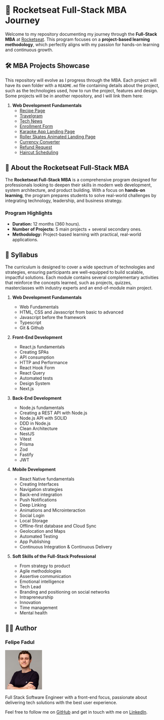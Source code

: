 # 🚀 Rocketseat Full-Stack MBA Journey  

Welcome to my repository documenting my journey through the **Full-Stack MBA** at [Rocketseat](https://www.rocketseat.com.br/). This program focuses on a **project-based learning methodology**, which perfectly aligns with my passion for hands-on learning and continuous growth.

## 🛠️ MBA Projects Showcase

This repository will evolve as I progress through the MBA. Each project will have its own folder with a `README.md` file containing details about the project, such as the technologies used, how to run the project, features and design. Some projects will be in another repository, and I will link them here:

1. **Web Development Fundamentals**
   - [Recipe Page](01-web-development-fundamentals/001-recipe-page)
   - [Travelgram](01-web-development-fundamentals/002-travelgram)
   - [Tech News](01-web-development-fundamentals/003-tech-news)
   - [Enrollment Form](01-web-development-fundamentals/004-enrollment-form)
   - [Karaoke App Landing Page](01-web-development-fundamentals/005-karaoke-app-landing-page)
   - [Roller Skates Animated Landing Page](01-web-development-fundamentals/006-roller-skates-animated-landing-page)
   - [Currency Converter](01-web-development-fundamentals/007-currency-converter)
   - [Refund Request](01-web-development-fundamentals/008-refund-request)
   - [Haircut Scheduling](01-web-development-fundamentals/009-haircut-scheduling)

## 📝 About the Rocketseat Full-Stack MBA

The **Rocketseat Full-Stack MBA** is a comprehensive program designed for professionals looking to deepen their skills in modern web development, system architecture, and product building. With a focus on **hands-on learning**, the program prepares students to solve real-world challenges by integrating technology, leadership, and business strategy.

### **Program Highlights**

- **Duration:** 12 months (360 hours).
- **Number of Projects:** 5 main projects + several secondary ones.
- **Methodology:** Project-based learning with practical, real-world applications.

## 📖 Syllabus  

The curriculum is designed to cover a wide spectrum of technologies and strategies, ensuring participants are well-equipped to build scalable, impactful solutions. Each module contains several complementary activities that reinforce the concepts learned, such as projects, quizzes, masterclasses with industry experts and an end-of-module main project.

1. **Web Development Fundamentals**
   - Web Fundamentals
   - HTML, CSS and Javascript from basic to advanced
   - Javascript before the framework
   - Typescript
   - Git & Github

2. **Front-End Development**
   - React.js fundamentals
   - Creating SPAs
   - API consumption
   - HTTP and Performance
   - React Hook Form
   - React Query
   - Automated tests
   - Design System
   - Next.js

3. **Back-End Development**
   - Node.js fundamentals
   - Creating a REST API with Node.js
   - Node.js API with SOLID
   - DDD in Node.js
   - Clean Architecture
   - NestJS
   - Vitest
   - Prisma
   - Zod
   - Fastify
   - JWT

4. **Mobile Development**
   - React Native fundamentals
   - Creating Interfaces
   - Navigation strategies
   - Back-end integration
   - Push Notifications
   - Deep Linking
   - Animations and Microinteraction
   - Social Login
   - Local Storage
   - Offline-first database and Cloud Sync
   - Geolocation and Maps
   - Automated Testing
   - App Publishing
   - Continuous Integration & Continuous Delivery

5. **Soft Skills of the Full-Stack Professional**
   - From strategy to product
   - Agile methodologies
   - Assertive communication
   - Emotional intelligence
   - Tech Lead
   - Branding and positioning on social networks
   - Intrapreneurship
   - Innovation
   - Time management
   - Mental health

## 👨‍💻 Author

### Felipe Fadul

<img src="assets/readme/profile-picture.jpg" alt="Felipe Fadul's profile" width="120" />

Full Stack Software Engineer with a front-end focus, passionate about delivering tech solutions with the best user experience.

Feel free to follow me on [GitHub](https://github.com/felipefadul) and get in touch with me on [LinkedIn](https://www.linkedin.com/in/felipefadul/).
